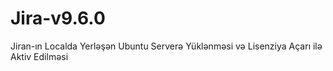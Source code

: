 # Jira-v9.6.0
Jiran-ın Localda Yerləşən Ubuntu Serverə Yüklənməsi və Lisenziya Açarı ilə Aktiv Edilməsi
